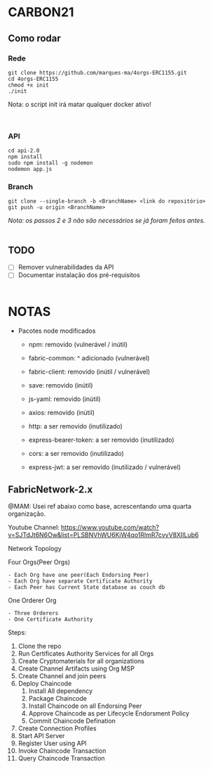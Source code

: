 # CARBON21

## Como rodar

### Rede

```
git clone https://github.com/marques-ma/4orgs-ERC1155.git
cd 4orgs-ERC1155
chmod +x init
./init
```

Nota: o script init irá matar qualquer docker ativo!

<br>

### API

```
cd api-2.0
npm install
sudo npm install -g nodemon
nodemon app.js
```

### Branch


```
git clone --single-branch -b <BranchName> <link do repositório>
git push -u origin <BranchName>
```

_Nota: os passos 2 e 3 não são necessários se já foram feitos antes._
<br><br>

## TODO

- [ ] Remover vulnerabilidades da API
- [ ] Documentar instalação dos pré-requisitos
      <br><br>

# NOTAS

- Pacotes node modificados

  - npm: removido (vulnerável / inútil)
  - fabric-common: ^ adicionado (vulnerável)
  - fabric-client: removido (inútil / vulnerável)
  - save: removido (inútil)
  - js-yaml: removido (inútil)
  - axios: removido (inútil)

  - http: a ser removido (inutilizado)
  - express-bearer-token: a ser removido (inutilizado)
  - cors: a ser removido (inutilizado)
  - express-jwt: a ser removido (inutilizado / vulnerável)

## FabricNetwork-2.x

@MAM: Usei ref abaixo como base, acrescentando uma quarta organização.

Youtube Channel: https://www.youtube.com/watch?v=SJTdJt6N6Ow&list=PLSBNVhWU6KjW4qo1RlmR7cvvV8XIILub6

Network Topology

Four Orgs(Peer Orgs)

    - Each Org have one peer(Each Endorsing Peer)
    - Each Org have separate Certificate Authority
    - Each Peer has Current State database as couch db

One Orderer Org

    - Three Orderers
    - One Certificate Authority

Steps:

1. Clone the repo
2. Run Certificates Authority Services for all Orgs
3. Create Cryptomaterials for all organizations
4. Create Channel Artifacts using Org MSP
5. Create Channel and join peers
6. Deploy Chaincode
   1. Install All dependency
   2. Package Chaincode
   3. Install Chaincode on all Endorsing Peer
   4. Approve Chaincode as per Lifecycle Endorsment Policy
   5. Commit Chaincode Defination
7. Create Connection Profiles
8. Start API Server
9. Register User using API
10. Invoke Chaincode Transaction
11. Query Chaincode Transaction
